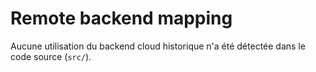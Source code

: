 # Remote backend mapping

Aucune utilisation du backend cloud historique n'a été détectée dans le code source (`src/`).
